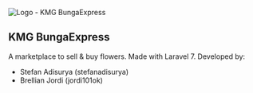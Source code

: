 ![Logo - KMG BungaExpress](https://user-images.githubusercontent.com/64721275/105814945-bfcd0a00-5fe4-11eb-8b90-ba783fd7865b.png)

## KMG BungaExpress

A marketplace to sell & buy flowers. Made with Laravel 7. Developed by:
- Stefan Adisurya (stefanadisurya)
- Brellian Jordi (jordi101ok)
